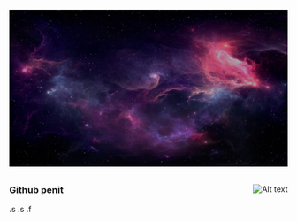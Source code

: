 ![GitHub steats](photo_2023-03-09_19-44-34.jpg)

##  

<img src="https://github-readme-stats.vercel.app/api?username=NebulousPigeon&theme=tokyonight&show_icons=true" alt="Alt text" align="right">

### Github penit

.s
.s
.f




